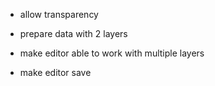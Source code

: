 

* allow transparency

* prepare data with 2 layers

* make editor able to work with multiple layers

* make editor save





